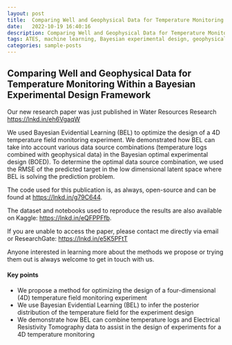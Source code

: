 ```yaml
---
layout: post
title:  Comparing Well and Geophysical Data for Temperature Monitoring Within a Bayesian Experimental Design Framework
date:   2022-10-19 16:40:16
description: Comparing Well and Geophysical Data for Temperature Monitoring Within a Bayesian Experimental Design Framework
tags: ATES, machine learning, Bayesian experimental design, geophysical data, well data, temperature monitoring, uncertainty quantification
categories: sample-posts
---
```


## Comparing Well and Geophysical Data for Temperature Monitoring Within a Bayesian Experimental Design Framework

Our new research paper was just published in Water Resources Research https://lnkd.in/eh6VgaqW

We used Bayesian Evidential Learning (BEL) to optimize the design of a 4D temperature field monitoring experiment. We demonstrated how BEL can take into account various data source combinations (temperature logs combined with geophysical data) in the Bayesian optimal experimental design (BOED). To determine the optimal data source combination, we used the RMSE of the predicted target in the low dimensional latent space where BEL is solving the prediction problem.

The code used for this publication is, as always, open-source and can be found at https://lnkd.in/g79C644.

The dataset and notebooks used to reproduce the results are also available on Kaggle: https://lnkd.in/eQFPPFfb.

If you are unable to access the paper, please contact me directly via email or ResearchGate: https://lnkd.in/e5K5PFtT

Anyone interested in learning more about the methods we propose or trying them out is always welcome to get in touch with us.

#### Key points
<ul>
    <li>We propose a method for optimizing the design of a four-dimensional (4D) temperature field monitoring experiment</li>
    <li>We use Bayesian Evidential Learning (BEL) to infer the posterior distribution of the temperature field for the experiment design</li>
    <li>We demonstrate how BEL can combine temperature logs and Electrical Resistivity Tomography data to assist in the design of experiments for a 4D temperature monitoring</li>
</ul>

